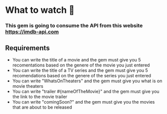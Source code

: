 # What to watch 🍿
### This gem is going to consume the API from this website https://imdb-api.com

## Requirements

-  You can write the title of a movie and the gem must give you 5 recomentations based on the genere of the movie you just entered
- You can write the title of a TV series and the gem must give you 5 recomendations based on the genere of the series you just entered
- You can write "WhatsOnTheaters" and the gem must give you what is on movie theaters 
- You can write "trailer #{nameOfTheMovie}" and the gem must give you the link to the movie trailer
- You can write "comingSoon?" and the gem must give you the movies that are about to be released



